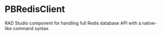 # PBRedisClient
RAD Studio component for handling full Redis database API with a native-like command syntax.
